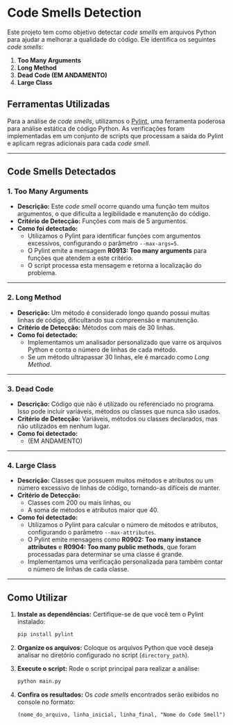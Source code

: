 
# **Code Smells Detection**

Este projeto tem como objetivo detectar *code smells* em arquivos Python para ajudar a melhorar a qualidade do código. Ele identifica os seguintes *code smells*:

1. **Too Many Arguments**  
2. **Long Method**  
3. **Dead Code (EM ANDAMENTO)**  
4. **Large Class**

## **Ferramentas Utilizadas**

Para a análise de *code smells*, utilizamos o [Pylint](https://pylint.pycqa.org/en/latest/), uma ferramenta poderosa para análise estática de código Python. As verificações foram implementadas em um conjunto de scripts que processam a saída do Pylint e aplicam regras adicionais para cada *code smell*.

---

## **Code Smells Detectados**

### 1. **Too Many Arguments**
- **Descrição:** Este *code smell* ocorre quando uma função tem muitos argumentos, o que dificulta a legibilidade e manutenção do código.  
- **Critério de Detecção:** Funções com mais de 5 argumentos.  
- **Como foi detectado:** 
  - Utilizamos o Pylint para identificar funções com argumentos excessivos, configurando o parâmetro `--max-args=5`.  
  - O Pylint emite a mensagem **R0913: Too many arguments** para funções que atendem a este critério.  
  - O script processa esta mensagem e retorna a localização do problema.

---

### 2. **Long Method**
- **Descrição:** Um método é considerado longo quando possui muitas linhas de código, dificultando sua compreensão e manutenção.  
- **Critério de Detecção:** Métodos com mais de 30 linhas.  
- **Como foi detectado:** 
  - Implementamos um analisador personalizado que varre os arquivos Python e conta o número de linhas de cada método.  
  - Se um método ultrapassar 30 linhas, ele é marcado como *Long Method*.  

---

### 3. **Dead Code**
- **Descrição:** Código que não é utilizado ou referenciado no programa. Isso pode incluir variáveis, métodos ou classes que nunca são usados.  
- **Critério de Detecção:** Variáveis, métodos ou classes declarados, mas não utilizados em nenhum lugar.  
- **Como foi detectado:** 
  - (EM ANDAMENTO)

---

### 4. **Large Class**
- **Descrição:** Classes que possuem muitos métodos e atributos ou um número excessivo de linhas de código, tornando-as difíceis de manter.  
- **Critério de Detecção:**
  - Classes com 200 ou mais linhas, ou  
  - A soma de métodos e atributos maior que 40.  
- **Como foi detectado:** 
  - Utilizamos o Pylint para calcular o número de métodos e atributos, configurando o parâmetro `--max-attributes`.  
  - O Pylint emite mensagens como **R0902: Too many instance attributes** e **R0904: Too many public methods**, que foram processadas para determinar se uma classe é grande.  
  - Implementamos uma verificação personalizada para também contar o número de linhas de cada classe.

---

## **Como Utilizar**

1. **Instale as dependências:**
   Certifique-se de que você tem o Pylint instalado:
   ```bash
   pip install pylint
   ```

2. **Organize os arquivos:**
   Coloque os arquivos Python que você deseja analisar no diretório configurado no script (`directory_path`).

3. **Execute o script:**
   Rode o script principal para realizar a análise:
   ```bash
   python main.py
   ```

4. **Confira os resultados:**
   Os *code smells* encontrados serão exibidos no console no formato:
   ```
   (nome_do_arquivo, linha_inicial, linha_final, "Nome do Code Smell")
   ```

